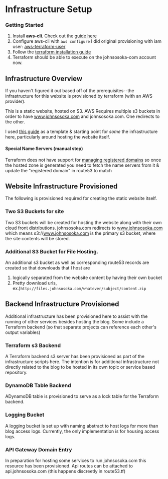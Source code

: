 # Infrastructure Setup

### Getting Started

1. Install **aws-cli**. Check out the [guide here](https://docs.aws.amazon.com/cli/latest/userguide/install-cliv2-linux.html)
2. Configure aws-cli with `aws configure` I did original provisioning with iam user: [aws-terraform-user](https://console.aws.amazon.com/iam/home#/users/aws-terraform-user)
3. Follow the [terraform installation guide](https://learn.hashicorp.com/tutorials/terraform/install-cli?)
4. Terraform should be able to execute on the johnsosoka-com account now.

## Infrastructure Overview
If you haven't figured it out based off of the prerequisites--the infrastructure for this website is provisioned by terraform (with an AWS provider).

This is a static website, hosted on S3. AWS Requires multiple s3 buckets in order to have www.johnsosoka.com and johnsosoka.com. One redirects to the other.

I used [this guide](https://medium.com/runatlantis/hosting-our-static-site-over-ssl-with-s3-acm-cloudfront-and-terraform-513b799aec0f) as a template & starting point for _some_ the
infrastructure here, particularly around hosting the website itself.

#### Special Name Servers (manual step)
Terraform does not have support for [managing registered domains](https://github.com/hashicorp/terraform-provider-aws/issues/88) so once the hosted zone is generated you need to
fetch the name servers from it & update the "registered domain" in route53 to match

## Website Infrastructure Provisioned
The following is provisioned required for creating the static website itself.

### Two S3 Buckets for site
Two S3 buckets will be created for hosting the website along with their own cloud front distributions. johnsosoka.com redirects to www.johnsosoka.com which means s3://www.johnsosoka.com
is the primary s3 bucket, where the site contents will be stored.

### Additional S3 Bucket for File Hosting.
An additional s3 bucket as well as corresponding route53 records are created so that downloads that I host are
1. logically separated from the website content by having their own bucket
2. Pretty download urls, ex.)`http://files.johnsosoka.com/whatever/subject/content.zip`

## Backend Infrastructure Provisioned
Additional infrastructure has been provisioned here to assist with the running of other services besides hosting the blog. Some
include a Terraform backend (so that separate projects can reference each other's output variables)

### Terraform s3 Backend
A Terraform backend s3 server has been provisioned as part of the infrastructure scripts here. The intention is for
additional infrastructure not directly related to the blog to be hosted in its own topic or service based repository.

### DynamoDB Table Backend
ADynamoDB table is provisioned to serve as a lock table for the Terraform backend.

### Logging Bucket
A logging bucket is set up with naming abstract to host logs for more than blog access logs. Currently, the only
implementation is for housing access logs.

### API Gateway Domain Entry
In preparation for hosting some services to run johnsosoka.com this resource has been provisioned. Api routes can be attached
to api.johnsosoka.com (this happens discreetly in route53.tf)